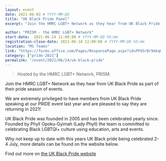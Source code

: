 ```yaml
---
layout: event
date: 2021-06-03 # YYYY-MM-DD
title: "UK Black Pride Panel"
excerpt: "Join the HMRC LGBT+ Network as they hear from UK Black Pride as part of their pride season of events."

author: "PRISM - the HMRC LGBT+ Network"
start-date:  2021-06-24 11:00:00 # YYYY-MM-DD hh:mm
registration-close-date: 2021-06-18 12:00:00 # YYYY-MM-DD hh:mm
location: "MS Teams"
link: "https://forms.office.com/Pages/ResponsePage.aspx?id=PPdSrBr9mkqOekokjzE54byar58qvaBLhjAS4MylwMxUODhEUVNGVVRXSVgzUExFS0JONFZLQ1VLTC4u"
category: ["pride-2021"]
permalink: "/event/2021/06/24/uk-black-pride"
---
```


> Hosted by the HMRC LGBT+ Network, PRISM.

Join the HMRC LGBT+ Network as they hear from UK Black Pride as part of their pride season of events.

We are extremely privileged to have members from UK Black Pride speaking at our PRIDE event last year and are pleased to say they are returning in 2021!

UK Black Pride was founded in 2005 and has been celebrated yearly since. Founded by Phyll Opoku-Gyimah (Lady Phyll) the team is committed to celebrating Black LGBTQI+ culture using education, arts and events.

Why not keep up to date with this years UK Black pride being celebrated 2-4 July, more details can be found on the website below.

Find out more on [the UK Black Pride website](ukblackpride.org)
